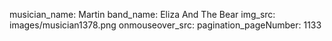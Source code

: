 musician_name: Martin
band_name: Eliza And The Bear
img_src: images/musician1378.png
onmouseover_src: 
pagination_pageNumber: 1133